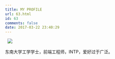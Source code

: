 ```yaml
---
title: MY PROFILE
url: 63.html
id: 63
comments: false
date: 2017-03-22 23:40:29
---
```


  [![](http://172.93.42.104/wp-content/uploads/2017/03/20161216-IMG_0419-编辑-200x300.jpg)](http://172.93.42.104/wp-content/uploads/2017/03/20161216-IMG_0419-编辑.jpg)   

东南大学工学学士，前端工程师，INTP，爱好过于广泛。